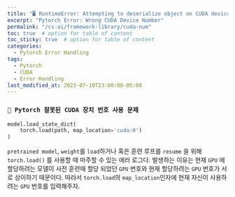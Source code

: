 ```yaml
---
title: "🖥️ RuntimeError: Attempting to deserialize object on CUDA device 2 but torch.cuda.device_count() is 1. Please use torch.load with map_location to map your storages to an existing device"
excerpt: "Pytorch Error: Wrong CUDA Device Number"
permalink: "/cs-ai/framework-library/cuda-num"
toc: true  # option for table of content
toc_sticky: true  # option for table of content
categories:
  - Pytorch Error Handling
tags:
  - Pytorch
  - CUDA
  - Error Handling
last_modified_at: 2023-07-10T23:00:00-05:00
---
```


### `🔢 Pytorch 잘못된 CUDA 장치 번호 사용 문제`

```python
model.load_state_dict(
    torch.load(path, map_location='cuda:0') 
)
```

`pretrained model`, `weight`를 `load`하거나 혹은 훈련 루프를 `resume` 을 위해 `torch.load()` 를 사용할 때 마주할 수 있는 에러 로그다. 발생하는 이유는 현재 `GPU` 에 할당하려는 모델이 사전 훈련때 할당 되었던 `GPU` 번호와 현재 할당하려는 `GPU` 번호가 서로 상이하기 때문이다. 따라서 `torch.load`의 `map_location`인자에 현재 자신이 사용하려는 `GPU` 번호를 입력해주자.
